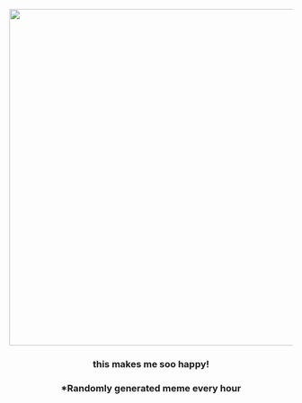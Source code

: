 <p align="center">
        <img src="https://i.redd.it/nifxt13av8y81.jpg" width="600" height="600">
        </p>
        <h3 align="center">this makes me soo happy!</h3>
        <h3 align="center">*Randomly generated meme every hour</h3>
    